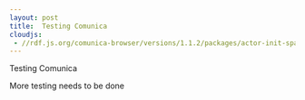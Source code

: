 ```yaml
---
layout: post
title:  Testing Comunica
cloudjs:
 - //rdf.js.org/comunica-browser/versions/1.1.2/packages/actor-init-sparql-rdfjs/comunica-browser.js
---
```

Testing Comunica

More testing needs to be done
